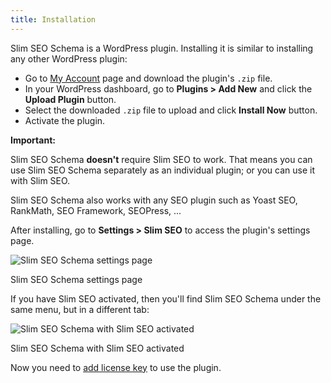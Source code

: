 ```yaml
---
title: Installation
---
```


Slim SEO Schema is a WordPress plugin. Installing it is similar to installing any other WordPress plugin:

- Go to [My Account](https://wpslimseo.com/my-account/) page and download the plugin's `.zip` file.
- In your WordPress dashboard, go to **Plugins > Add New** and click the **Upload Plugin** button.
- Select the downloaded `.zip` file to upload and click **Install Now** button.
- Activate the plugin.

**Important:**

Slim SEO Schema **doesn't** require Slim SEO to work. That means you can use Slim SEO Schema separately as an individual plugin; or you can use it with Slim SEO.

Slim SEO Schema also works with any SEO plugin such as Yoast SEO, RankMath, SEO Framework, SEOPress, ...

After installing, go to **Settings > Slim SEO** to access the plugin's settings page.

![Slim SEO Schema settings page](https://i.imgur.com/NxHLY8J.png)

Slim SEO Schema settings page

If you have Slim SEO activated, then you'll find Slim SEO Schema under the same menu, but in a different tab:

![Slim SEO Schema with Slim SEO activated](https://i.imgur.com/YSD4s57.png)

Slim SEO Schema with Slim SEO activated

Now you need to [add license key](/slim-seo-schema/license/) to use the plugin.
